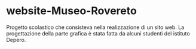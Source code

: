 # website-Museo-Rovereto
Progetto scolastico che consisteva nella realizzazione di un sito web. La progettazione della parte grafica è stata fatta da alcuni studenti del istituto Depero.

